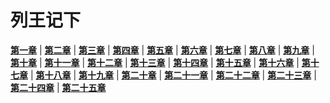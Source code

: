 # 列王记下
 **[第一章](圣经/圣经(吕振中译本)/lzz/120/001.md)** |
 **[第二章](圣经/圣经(吕振中译本)/lzz/120/002.md)** |
 **[第三章](圣经/圣经(吕振中译本)/lzz/120/003.md)** |
 **[第四章](圣经/圣经(吕振中译本)/lzz/120/004.md)** |
 **[第五章](圣经/圣经(吕振中译本)/lzz/120/005.md)** |
 **[第六章](圣经/圣经(吕振中译本)/lzz/120/006.md)** |
 **[第七章](圣经/圣经(吕振中译本)/lzz/120/007.md)** |
 **[第八章](圣经/圣经(吕振中译本)/lzz/120/008.md)** |
 **[第九章](圣经/圣经(吕振中译本)/lzz/120/009.md)** |
 **[第十章](圣经/圣经(吕振中译本)/lzz/120/010.md)** |
 **[第十一章](圣经/圣经(吕振中译本)/lzz/120/011.md)** |
 **[第十二章](圣经/圣经(吕振中译本)/lzz/120/012.md)** |
 **[第十三章](圣经/圣经(吕振中译本)/lzz/120/013.md)** |
 **[第十四章](圣经/圣经(吕振中译本)/lzz/120/014.md)** |
 **[第十五章](圣经/圣经(吕振中译本)/lzz/120/015.md)** |
 **[第十六章](圣经/圣经(吕振中译本)/lzz/120/016.md)** |
 **[第十七章](圣经/圣经(吕振中译本)/lzz/120/017.md)** |
 **[第十八章](圣经/圣经(吕振中译本)/lzz/120/018.md)** |
 **[第十九章](圣经/圣经(吕振中译本)/lzz/120/019.md)** |
 **[第二十章](圣经/圣经(吕振中译本)/lzz/120/020.md)** |
 **[第二十一章](圣经/圣经(吕振中译本)/lzz/120/021.md)** |
 **[第二十二章](圣经/圣经(吕振中译本)/lzz/120/022.md)** |
 **[第二十三章](圣经/圣经(吕振中译本)/lzz/120/023.md)** |
 **[第二十四章](圣经/圣经(吕振中译本)/lzz/120/024.md)** |
 **[第二十五章](圣经/圣经(吕振中译本)/lzz/120/025.md)**